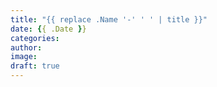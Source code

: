 ```yaml
---
title: "{{ replace .Name '-' ' ' | title }}"
date: {{ .Date }}
categories:
author:
image:
draft: true
---
```


